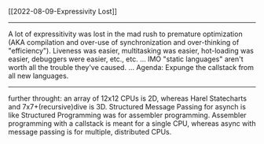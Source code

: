 [[2022-08-09-Expressivity Lost]]

---
A lot of expressitivity was lost in the mad rush to premature optimization (AKA compilation and over-use of synchronization and over-thinking of "efficiency").  Liveness was easier, multitasking was easier, hot-loading was easier, debuggers were easier, etc., etc.
...
IMO "static languages" aren't worth all the trouble they've caused.
...
Agenda: Expunge the callstack from all new languages.

----

further throught: an array of 12x12 CPUs is 2D, whereas Harel Statecharts and 7x7+(recursive)dive is 3D.  Structured Message Passing for asynch is like Structured Programming was for assembler programming.  Assembler programming with a callstack is meant for a single CPU, whereas async with message passing is for multiple, distributed CPUs.

